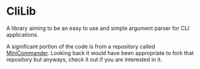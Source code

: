 # CliLib
A library aiming to be an easy to use and simple argument parser for CLI applications.

A significant portion of the code is from a repository called [MiniCommander](https://github.com/MichaelGrupp/MiniCommander). Looking back it would have been appropriate to fork that repository but anyways, check it out if you are interested in it.